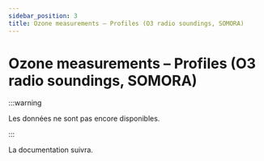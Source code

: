 ```yaml
---
sidebar_position: 3
title: Ozone measurements – Profiles (O3 radio soundings, SOMORA)
---
```


<!-- @NOSPELL@ -->

# Ozone measurements – Profiles (O3 radio soundings, SOMORA)

:::warning

Les données ne sont pas encore disponibles.

:::

La documentation suivra.
